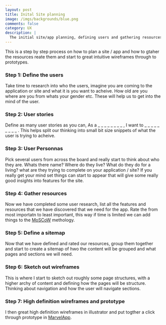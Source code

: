 ```yaml
---
layout: post
title: Inital Site planning
image: /imgs/backgrounds/blue.png
comments: false
category: UX
description: |
  The initial site/app planning, defining users and gathering resources. This is aimed towards client breifs who would need sign of of wireframes and designs and to have deliverables. In browser development and testing is great on personal projects. 
---
```


This is a step by step process on how to plan a site / app and how to gtaher the resources reate them and start to great intuitive wireframes through to prototypes.

### Step 1: Define the users
Take time to research into who the users, imagine you are coming to the application or site and what it is you want to acheive. How old are you where are you from whats your gender etc. These will help us to get into the mind of the user.

### Step 2: User stories
Define as many user stories as you can, As a _ _ _ _ _ _ _ _ , I want to _ _ _ _ _ _ _ _ _ . This helps split our thinking into small bit size snippets of what the user is trying to acheive.

### Step 3: User Personnas
Pick several users from across the board and really start to think about who they are. Whats there name? Where do they live? What do they do for a living? what are they trying to complete on your application / site? If you really get your mind set things can start to appear that will give some really good insights into features for the site.

### Step 4: Gather resources
Now we have completed some user research, list all the features and resources that we have discovered that we need for the app. Rate the from most importatn to least important, this way if time is limited we can add things to the [MoSCoW](http://en.wikipedia.org/wiki/MoSCoW_method) methology. 

### Step 5: Define a sitemap
Now that we have defined and rated our resources, group them together and start to create a sitemap of hwo the content will be grouped and what pages and sections we will need.

### Step 6: Sketch out wireframes
This is where I start to sketch out roughly some page structures, with a higher archy of content and defining how the pages will be structure. Thinking about navigation and how the user will navigate sections. 

### Step 7: High definition wireframes and prototype
I then great high definition wireframes in illustrator and put togther a click through prototype in [MarvelApp](https://marvelapp.com/).

<!-- 
![yakocat]({{ site.url }}/imgs/yaktocat.png) -->